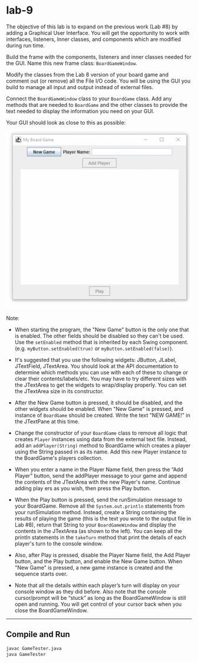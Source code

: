 # lab-9

The objective of this lab is to expand on the previous work (Lab #8) by adding a Graphical User Interface.
You will get the opportunity to work with interfaces, listeners, Inner classes, and components which are modified during run time.

Build the frame with the components, listeners and inner classes needed for the GUI. Name this new frame class: `BoardGameWindow`.

Modify the classes from the Lab 8 version of your board game and comment out (or remove) all the File I/O code.
You will be using the GUI you build to manage all input and output instead of external files.

Connect the `BoardGameWindow` class to your `BoardGame` class. Add any methods that are needed to `BoardGame` and the other classes to provide the text needed to display the information you need on your GUI.

Your GUI should look as close to this as possible:

![ui](ui.gif)

Note:

- When starting the program, the "New Game" button is the only one that is enabled.
  The other fields should be disabled so they can't be used.
  Use the `setEnabled` method that is inherited by each Swing component. (e.g. `myButton.setEnabled(true)` or `myButton.setEnabled(false)`).

- It's suggested that you use the following widgets: JButton, JLabel, JTextField, JTextArea.
  You should look at the API documentation to determine which methods you can use with each of these to change or clear their contents/labels/etc.
  You may have to try different sizes with the JTextArea to get the widgets to wrap/display properly.
  You can set the JTextArea size in its constructor.

- After the New Game button is pressed, it should be disabled, and the other widgets should be enabled.
  When "New Game" is pressed, and instance of `BoardGame` should be created.
  Write the text "NEW GAME!" in the JTextPane at this time.

- Change the constructor of your `BoardGame` class to remove all logic that creates `Player` instances using data from the external text file.
  Instead, add an `addPlayer(String)` method to BoardGame which creates a player using the String passed in as its name.
  Add this new Player instance to the BoardGame's players collection.

- When you enter a name in the Player Name field, then press the “Add Player” button,
  send the addPlayer message to your game and append the contents of the JTextArea with the new Player's name.
  Continue adding play ers as you wish, then press the Play button.

- When the Play button is pressed, send the runSimulation message to your BoardGame.
  Remove all the `System.out.println` statements from your runSimulation method.
  Instead, create a String containing the results of playing the game (this is the text you wrote to the output file in Lab #8), return that
  String to your `BoardGameWindow` and display the contents in the JTextArea (as shown to the left).
  You can keep all the println statements in the `takeTurn` method that print the details of each player's turn to the console window.

- Also, after Play is pressed, disable the Player Name field, the Add Player button, and the Play button, and enable the New Game button.
  When "New Game" is pressed, a new game instance is created and the sequence starts over.

- Note that all the details within each player’s turn will display on your console window as they did before.
  Also note that the console cursor/prompt will be “stuck” as long as the BoardGameWindow is still open and running.
  You will get control of your cursor back when you close the BoardGameWindow.

---

## Compile and Run

    javac GameTester.java
    java GameTester
